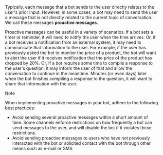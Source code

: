 Typically, each message that a bot sends to the user directly relates to the user's prior input. 
However, in some cases, a bot may need to send the user a message that is not directly related to the current topic of conversation. 
We call these messages **proactive messages**. 

Proactive messages can be useful in a variety of scenarios. 
If a bot sets a timer or reminder, it will need to notify the user when the time arrives. 
Or, if a bot receives a notification from an external system, it may need to communicate that information to the user. 
For example, if the user has previously asked the bot to monitor the price of a product, 
the bot will want to alert the user if it receives notification that the price of the product has dropped by 20%. 
Or, if a bot requires some time to compile a response to the user's question, it may inform the user of that and allow the conversation to continue in the meantime. 
Minutes (or even days) later when the bot finishes compiling a response to the question, it will want to share 
that information with the user. 

> [!NOTE] 
> When implementing proactive messages in your bot, adhere to the following best practices:
> <ul><li>Avoid sending several proactive messages within a short amount of time. Some channels enforce restrictions on how frequently a bot can send messages to the user, and will disable the bot if it violates those restrictions.</li>
> <li>Avoid sending proactive messages to users who have not previously interacted with the bot or solicited contact with the bot through other means such as e-mail or SMS.</li></ul>
